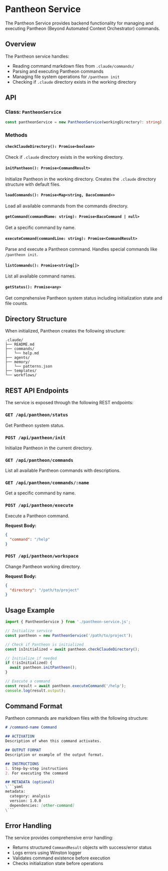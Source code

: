 # Pantheon Service

The Pantheon Service provides backend functionality for managing and executing Pantheon (Beyond Automated Context Orchestrator) commands.

## Overview

The Pantheon service handles:
- Reading command markdown files from `.claude/commands/`
- Parsing and executing Pantheon commands
- Managing file system operations for `/pantheon init`
- Checking if `.claude` directory exists in the working directory

## API

### Class: `PantheonService`

```typescript
const pantheonService = new PantheonService(workingDirectory?: string);
```

### Methods

#### `checkClaudeDirectory(): Promise<boolean>`
Check if `.claude` directory exists in the working directory.

#### `initPantheon(): Promise<CommandResult>`
Initialize Pantheon in the working directory. Creates the `.claude` directory structure with default files.

#### `loadCommands(): Promise<Map<string, BacoCommand>>`
Load all available commands from the commands directory.

#### `getCommand(commandName: string): Promise<BacoCommand | null>`
Get a specific command by name.

#### `executeCommand(commandLine: string): Promise<CommandResult>`
Parse and execute a Pantheon command. Handles special commands like `/pantheon init`.

#### `listCommands(): Promise<string[]>`
List all available command names.

#### `getStatus(): Promise<any>`
Get comprehensive Pantheon system status including initialization state and file counts.

## Directory Structure

When initialized, Pantheon creates the following structure:

```
.claude/
├── README.md
├── commands/
│   └── help.md
├── agents/
├── memory/
│   └── patterns.json
├── templates/
└── workflows/
```

## REST API Endpoints

The service is exposed through the following REST endpoints:

### `GET /api/pantheon/status`
Get Pantheon system status.

### `POST /api/pantheon/init`
Initialize Pantheon in the current directory.

### `GET /api/pantheon/commands`
List all available Pantheon commands with descriptions.

### `GET /api/pantheon/commands/:name`
Get a specific command by name.

### `POST /api/pantheon/execute`
Execute a Pantheon command.

**Request Body:**
```json
{
  "command": "/help"
}
```

### `POST /api/pantheon/workspace`
Change Pantheon working directory.

**Request Body:**
```json
{
  "directory": "/path/to/project"
}
```

## Usage Example

```typescript
import { PantheonService } from './pantheon-service.js';

// Initialize service
const pantheon = new PantheonService('/path/to/project');

// Check if Pantheon is initialized
const isInitialized = await pantheon.checkClaudeDirectory();

// Initialize if needed
if (!isInitialized) {
  await pantheon.initPantheon();
}

// Execute a command
const result = await pantheon.executeCommand('/help');
console.log(result.output);
```

## Command Format

Pantheon commands are markdown files with the following structure:

```markdown
# /command-name Command

## ACTIVATION
Description of when this command activates.

## OUTPUT FORMAT
Description or example of the output format.

## INSTRUCTIONS
1. Step-by-step instructions
2. For executing the command

## METADATA (optional)
\```yaml
metadata:
  category: analysis
  version: 1.0.0
  dependencies: [other-command]
\```
```

## Error Handling

The service provides comprehensive error handling:
- Returns structured `CommandResult` objects with success/error status
- Logs errors using Winston logger
- Validates command existence before execution
- Checks initialization state before operations